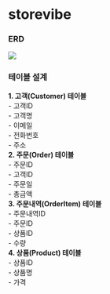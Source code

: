 <h1>storevibe</h1>

<h3>ERD</h3>
<img src=https://github.com/user-attachments/assets/b34aa72c-e3cc-4af2-8ca3-6ddf75213a82></img>

<h3>테이블 설계</h3>
<b>1. 고객(Customer) 테이블</b><br>
- 고객ID<br>
- 고객명<br>
- 이메일<br>
- 전화번호<br>
- 주소<br>
<b>2. 주문(Order) 테이블</b><br>
- 주문ID<br>
- 고객ID<br>
- 주문일<br>
- 총금액<br>
<b>3. 주문내역(OrderItem) 테이블</b><br>
- 주문내역ID<br>
- 주문ID<br>
- 상품ID<br>
- 수량<br>
<b>4. 상품(Product) 테이블</b><br>
- 상품ID<br>
- 상품명<br>
- 가격<br>

